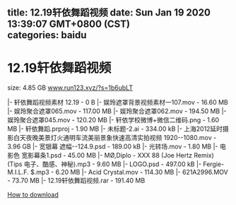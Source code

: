 
title: 12.19轩依舞蹈视频
date: Sun Jan 19 2020 13:39:07 GMT+0800 (CST)    
categories: baidu
---

# 12.19轩依舞蹈视频
size: 4.85 GB
 www.run123.xyz/?s=1b6ubLT
 
|- 轩依舞蹈视频素材 12.19 - 0 B
|- 娱玲遮罩背景视频素材一107.mov - 16.60 MB
|- 娱玲聚合遮罩065.mov - 117.00 MB
|- 娱玲聚合遮罩062.mov - 194.50 MB
|- 娱玲聚合遮罩045.mov - 120.20 MB
|- 轩依学校微博+微信二维码.png - 1.60 MB
|- 轩依舞蹈.prproj - 1.90 MB
|- 未标题-2.ai - 334.00 kB
|- 上海2012延时摄影白天夜晚美景灯火通明车流美丽景象快速高清实拍视频 1920--1080.mov - 3.96 GB
|- 宽银幕  遮幅--124.9.psd - 189.00 kB
|- 光转场.mov - 1.80 MB
|- 电影色 宽影幕条1.psd - 45.00 MB
|- MØ,Diplo - XXX 88 (Joe Hertz Remix)  (Tips 电子、酷感、神秘).mp3 - 9.60 MB
|- LOGO.psd - 497.00 kB
|- Fergie-M.I.L.F. $.mp3 - 6.20 MB
|- Acid Crystal.mov - 114.30 MB
|- 621A2996.MOV - 73.70 MB
|- 12.19轩依舞蹈视频.rar - 191.40 MB

[How to download](https://bpcam.bemobtrk.com/go/2ceec3aa-1ca2-46d6-b9ff-aaa5c184517c?jno=3773)